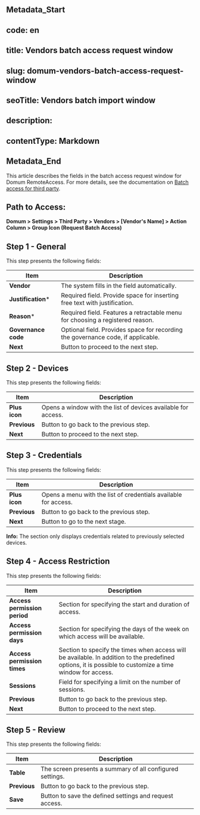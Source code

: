 ## Metadata_Start 
## code: en
## title: Vendors batch access request window 
## slug: domum-vendors-batch-access-request-window 
## seoTitle: Vendors batch import window 
## description:  
## contentType: Markdown 
## Metadata_End
This article describes the fields in the batch access request window for Domum RemoteAccess. For more details, see the documentation on [Batch access for third party](/v3-32/docs/domum-batch-access-third-parties).

## **Path to Access:**
**Domum > Settings > Third Party > Vendors > [Vendor's Name] > Action Column > Group Icon (Request Batch Access)**

## Step 1 - General

This step presents the following fields:

| Item            | Description                                               |
| --------------- | --------------------------------------------------------- |
| **Vendor**          | The system fills in the field automatically.               |
| **Justification***  | Required field. Provide space for inserting free text with justification. |
| **Reason***         | Required field. Features a retractable menu for choosing a registered reason. |
| **Governance code** | Optional field. Provides space for recording the governance code, if applicable. |
| **Next**            | Button to proceed to the next step.                         |

## Step 2 - Devices

This step presents the following fields:

| Item       | Description                                               |
| ---------- | --------------------------------------------------------- |
| **Plus icon**  | Opens a window with the list of devices available for access. |
| **Previous**   | Button to go back to the previous step.                   |
| **Next**       | Button to proceed to the next step.                        |

## Step 3 - Credentials

This step presents the following fields:

| Item       | Description                                               |
| ---------- | --------------------------------------------------------- |
| **Plus icon**  | Opens a menu with the list of credentials available for access. |
| **Previous**   | Button to go back to the previous step.                   |
| **Next**       | Button to go to the next stage.                            |

**Info:**
The section only displays credentials related to previously selected devices.

## Step 4 - Access Restriction

This step presents the following fields:

| Item                       | Description                                               |
| -------------------------- | --------------------------------------------------------- |
| **Access permission period**   | Section for specifying the start and duration of access.   |
| **Access permission days**     | Section for specifying the days of the week on which access will be available. |
| **Access permission times**    | Section to specify the times when access will be available. In addition to the predefined options, it is possible to customize a time window for access. |
| **Sessions**                   | Field for specifying a limit on the number of sessions.    |
| **Previous**                   | Button to go back to the previous step.                   |
| **Next**                       | Button to proceed to the next step.                        |

## Step 5 - Review

This step presents the following fields:

| Item     | Description                                               |
| -------- | --------------------------------------------------------- |
| **Table**    | The screen presents a summary of all configured settings.  |
| **Previous** | Button to go back to the previous step.                   |
| **Save**     | Button to save the defined settings and request access.   |
